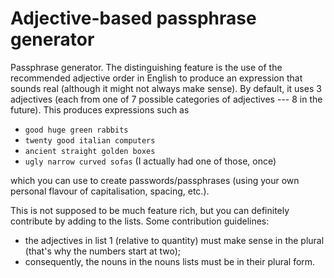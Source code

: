 # Adjective-based passphrase generator

Passphrase generator. The distinguishing feature is the use of the recommended adjective order in English to produce an expression that sounds real (although it might not always make sense). By default, it uses 3 adjectives (each from one of 7 possible categories of adjectives --- 8 in the future). This produces expressions such as

* `good huge green rabbits`
* `twenty good italian computers`
* `ancient straight golden boxes`
* `ugly narrow curved sofas` (I actually had one of those, once)

which you can use to create passwords/passphrases (using your own personal flavour of capitalisation, spacing, etc.).

This is not supposed to be much feature rich, but you can definitely contribute by adding to the lists. Some contribution guidelines:

* the adjectives in list 1 (relative to quantity) must make sense in the plural (that's why the numbers start at two);
* consequently, the nouns in the nouns lists must be in their plural form.